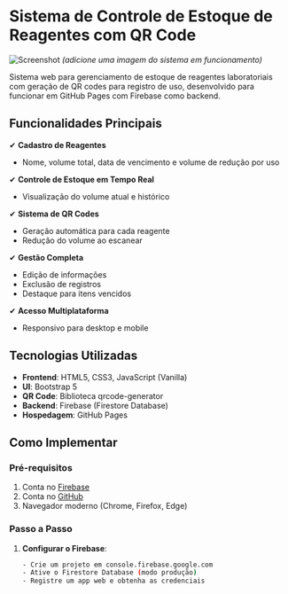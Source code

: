 # Sistema de Controle de Estoque de Reagentes com QR Code

![Screenshot](assets/screenshot.png) *(adicione uma imagem do sistema em funcionamento)*

Sistema web para gerenciamento de estoque de reagentes laboratoriais com geração de QR codes para registro de uso, desenvolvido para funcionar em GitHub Pages com Firebase como backend.

## Funcionalidades Principais

✔ **Cadastro de Reagentes**  
   - Nome, volume total, data de vencimento e volume de redução por uso  

✔ **Controle de Estoque em Tempo Real**  
   - Visualização do volume atual e histórico  

✔ **Sistema de QR Codes**  
   - Geração automática para cada reagente  
   - Redução do volume ao escanear  

✔ **Gestão Completa**  
   - Edição de informações  
   - Exclusão de registros  
   - Destaque para itens vencidos  

✔ **Acesso Multiplataforma**  
   - Responsivo para desktop e mobile  

## Tecnologias Utilizadas

- **Frontend**: HTML5, CSS3, JavaScript (Vanilla)  
- **UI**: Bootstrap 5  
- **QR Code**: Biblioteca qrcode-generator  
- **Backend**: Firebase (Firestore Database)  
- **Hospedagem**: GitHub Pages  

## Como Implementar

### Pré-requisitos
1. Conta no [Firebase](https://firebase.google.com/)
2. Conta no [GitHub](https://github.com/)
3. Navegador moderno (Chrome, Firefox, Edge)

### Passo a Passo

1. **Configurar o Firebase**:
   ```bash
   - Crie um projeto em console.firebase.google.com
   - Ative o Firestore Database (modo produção)
   - Registre um app web e obtenha as credenciais